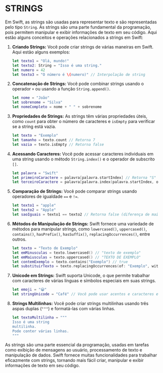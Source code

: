 # STRINGS
Em Swift, as strings são usadas para representar texto e são representadas pelo tipo `String`. As strings são uma parte fundamental da programação, pois permitem manipular e exibir informações de texto em seu código. Aqui estão alguns conceitos e operações relacionados a strings em Swift:

1. **Criando Strings:**
   Você pode criar strings de várias maneiras em Swift. Aqui estão alguns exemplos:

   ```swift
   let texto1 = "Olá, mundo!"
   let texto2: String = "Isso é uma string."
   let numero = 42
   let texto3 = "O número é \(numero)" // Interpolação de string
   ```

2. **Concatenação de Strings:**
   Você pode combinar strings usando o operador `+` ou usando a função `String.append()`.

   ```swift
   let nome = "João"
   let sobrenome = "Silva"
   let nomeCompleto = nome + " " + sobrenome
   ```

3. **Propriedades de Strings:**
   As strings têm várias propriedades úteis, como `count` para obter o número de caracteres e `isEmpty` para verificar se a string está vazia.

   ```swift
   let texto = "Exemplo"
   let tamanho = texto.count // Retorna 7
   let vazia = texto.isEmpty // Retorna false
   ```

4. **Acessando Caracteres:**
   Você pode acessar caracteres individuais em uma string usando o método `String.index()` e o operador de subscrito `[]`.

   ```swift
   let palavra = "Swift"
   let primeiroCaractere = palavra[palavra.startIndex] // Retorna "S"
   let terceiroCaractere = palavra[palavra.index(palavra.startIndex, offsetBy: 2)] // Retorna "i"
   ```

5. **Comparação de Strings:**
   Você pode comparar strings usando operadores de igualdade `==` e `!=`.

   ```swift
   let texto1 = "apple"
   let texto2 = "Apple"
   let saoIguais = texto1 == texto2 // Retorna false (diferença de maiúsculas/minúsculas)
   ```

6. **Métodos de Manipulação de Strings:**
   Swift fornece uma variedade de métodos para manipular strings, como `lowercased()`, `uppercased()`, `contains()`, `hasPrefix()`, `hasSuffix()`, `replacingOccurrences()`, entre outros.

   ```swift
   let texto = "Texto de Exemplo"
   let emMinusculas = texto.lowercased() // "texto de exemplo"
   let emMaiusculas = texto.uppercased() // "TEXTO DE EXEMPLO"
   let contemExemplo = texto.contains("Exemplo") // true
   let substituirTexto = texto.replacingOccurrences(of: "Exemplo", with: "Amostra") // "Texto de Amostra"
   ```

7. **Unicode em Strings:**
   Swift suporta Unicode, o que permite trabalhar com caracteres de várias línguas e símbolos especiais em suas strings.

   ```swift
   let emoji = "😀"
   let stringUnicode = "Café" // Você pode usar acentos e caracteres especiais.
   ```

8. **Strings Multilinhas:**
   Você pode criar strings multilinhas usando três aspas duplas (`"""`) e formatá-las com várias linhas.

   ```swift
   let textoMultilinha = """
   Isso é uma string
   multilinha.
   Pode conter várias linhas.
   """
   ```

As strings são uma parte essencial da programação, usadas em tarefas como exibição de mensagens ao usuário, processamento de texto e manipulação de dados. Swift fornece muitas funcionalidades para trabalhar eficazmente com strings, tornando mais fácil criar, manipular e exibir informações de texto em seu código.